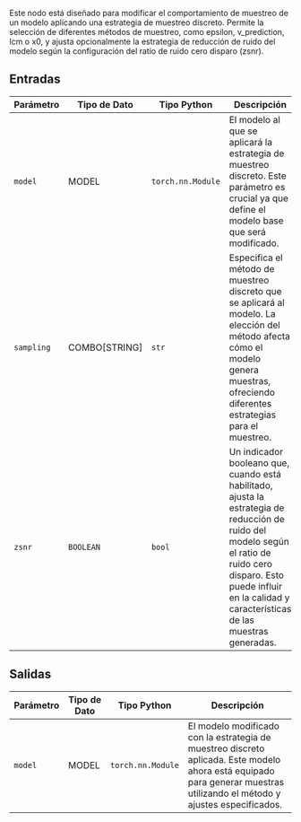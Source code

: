 
Este nodo está diseñado para modificar el comportamiento de muestreo de un modelo aplicando una estrategia de muestreo discreto. Permite la selección de diferentes métodos de muestreo, como epsilon, v_prediction, lcm o x0, y ajusta opcionalmente la estrategia de reducción de ruido del modelo según la configuración del ratio de ruido cero disparo (zsnr).

## Entradas

| Parámetro | Tipo de Dato | Tipo Python     | Descripción |
|-----------|--------------|-------------------|-------------|
| `model`   | MODEL     | `torch.nn.Module` | El modelo al que se aplicará la estrategia de muestreo discreto. Este parámetro es crucial ya que define el modelo base que será modificado. |
| `sampling`| COMBO[STRING] | `str`           | Especifica el método de muestreo discreto que se aplicará al modelo. La elección del método afecta cómo el modelo genera muestras, ofreciendo diferentes estrategias para el muestreo. |
| `zsnr`    | `BOOLEAN`   | `bool`           | Un indicador booleano que, cuando está habilitado, ajusta la estrategia de reducción de ruido del modelo según el ratio de ruido cero disparo. Esto puede influir en la calidad y características de las muestras generadas. |

## Salidas

| Parámetro | Tipo de Dato | Tipo Python     | Descripción |
|-----------|-------------|-------------------|-------------|
| `model`   | MODEL     | `torch.nn.Module` | El modelo modificado con la estrategia de muestreo discreto aplicada. Este modelo ahora está equipado para generar muestras utilizando el método y ajustes especificados. |
